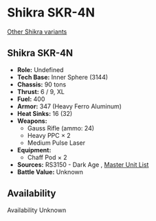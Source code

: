# Shikra SKR-4N 

[Other Shikra variants](../shikra.md) 

## Shikra SKR-4N 

- **Role:** Undefined 
- **Tech Base:** Inner Sphere (3144) 
- **Chassis:** 90 tons 
- **Thrust:** 6 / 9, XL 
- **Fuel:** 400 
- **Armor:** 347 (Heavy Ferro Aluminum) 
- **Heat Sinks:** 16 (32) 
- **Weapons:** 
  - Gauss Rifle (ammo: 24) 
  - Heavy PPC × 2 
  - Medium Pulse Laser 
- **Equipment:** 
  - Chaff Pod × 2 
- **Sources:** RS3150 - Dark Age , [Master Unit List](http://masterunitlist.info/Unit/Details/8060) 
- **Battle Value:** Unknown 

## Availability 

Availability Unknown 

